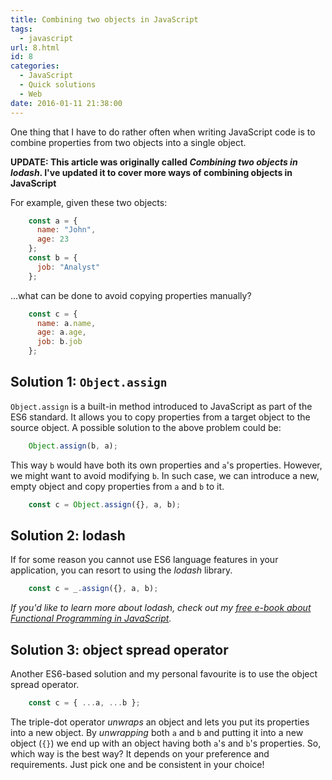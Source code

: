 ```yaml
---
title: Combining two objects in JavaScript
tags:
  - javascript
url: 8.html
id: 8
categories:
  - JavaScript
  - Quick solutions
  - Web
date: 2016-01-11 21:38:00
---
```


One thing that I have to do rather often when writing JavaScript code is to combine properties from two objects into a single object. 

**UPDATE: This article was originally called _Combining two objects in lodash_. I've updated it to cover more ways of combining objects in JavaScript** 

For example, given these two objects:

```javascript
    const a = {
      name: "John",
      age: 23
    };
    const b = {
      job: "Analyst"
    };
```

...what can be done to avoid copying properties manually?

```javascript
    const c = {
      name: a.name,
      age: a.age,
      job: b.job
    };
```

Solution 1: `Object.assign`
---------------------------

`Object.assign` is a built-in method introduced to JavaScript as part of the ES6 standard. It allows you to copy properties from a target object to the source object. A possible solution to the above problem could be:

```javascript
    Object.assign(b, a);
```

This way `b` would have both its own properties and `a`'s properties. However, we might want to avoid modifying `b`. In such case, we can introduce a new, empty object and copy properties from `a` and `b` to it.

```javascript
    const c = Object.assign({}, a, b);
```

Solution 2: lodash
------------------

If for some reason you cannot use ES6 language features in your application, you can resort to using the _lodash_ library.

```javascript
    const c = _.assign({}, a, b);
```

_If you'd like to learn more about lodash, check out my [free e-book about Functional Programming in JavaScript](https://codewithstyle.info/functional-programming-javascript-plain-words/)._

Solution 3: object spread operator
----------------------------------

Another ES6-based solution and my personal favourite is to use the object spread operator.

```javascript
    const c = { ...a, ...b };
```

The triple-dot operator _unwraps_ an object and lets you put its properties into a new object. By _unwrapping_ both `a` and `b` and putting it into a new object (`{}`) we end up with an object having both `a`'s and `b`'s properties. So, which way is the best way? It depends on your preference and requirements. Just pick one and be consistent in your choice!